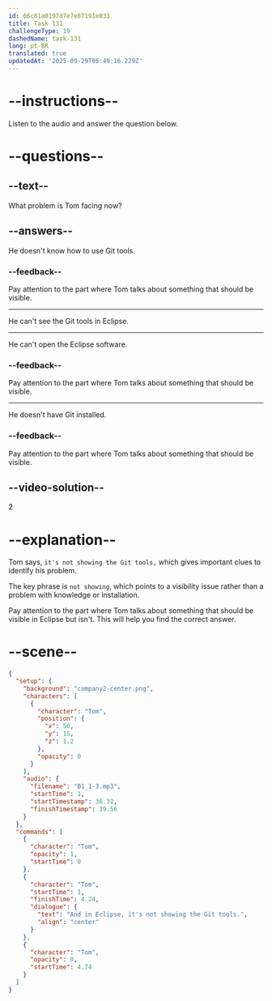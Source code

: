 ```yaml
---
id: 66c61a0197d7e7e87191e033
title: Task 131
challengeType: 19
dashedName: task-131
lang: pt-BR
translated: true
updatedAt: '2025-09-29T05:49:16.229Z'
---
```


<!-- Audio Reference:
Tom: And in Eclipse, it's not showing the Git tools. -->

# --instructions--

Listen to the audio and answer the question below.

# --questions--

## --text--

What problem is Tom facing now?

## --answers--

He doesn't know how to use Git tools.

### --feedback--

Pay attention to the part where Tom talks about something that should be visible.

---

He can't see the Git tools in Eclipse.

---

He can't open the Eclipse software.

### --feedback--

Pay attention to the part where Tom talks about something that should be visible.

---

He doesn't have Git installed.

### --feedback--

Pay attention to the part where Tom talks about something that should be visible.
  
## --video-solution--

2

# --explanation--

Tom says, `it's not showing the Git tools,` which gives important clues to identify his problem. 

The key phrase is `not showing`, which points to a visibility issue rather than a problem with knowledge or installation. 

Pay attention to the part where Tom talks about something that should be visible in Eclipse but isn't. This will help you find the correct answer.

# --scene--

```json
{
  "setup": {
    "background": "company2-center.png",
    "characters": [
      {
        "character": "Tom",
        "position": {
          "x": 50,
          "y": 15,
          "z": 1.2
        },
        "opacity": 0
      }
    ],
    "audio": {
      "filename": "B1_1-3.mp3",
      "startTime": 1,
      "startTimestamp": 36.32,
      "finishTimestamp": 39.56
    }
  },
  "commands": [
    {
      "character": "Tom",
      "opacity": 1,
      "startTime": 0
    },
    {
      "character": "Tom",
      "startTime": 1,
      "finishTime": 4.24,
      "dialogue": {
        "text": "And in Eclipse, it's not showing the Git tools.",
        "align": "center"
      }
    },
    {
      "character": "Tom",
      "opacity": 0,
      "startTime": 4.74
    }
  ]
}
```
